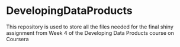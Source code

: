 # DevelopingDataProducts
This repository is used to store all the files needed for the final shiny assignment from Week 4 of the Developing Data Products course on Coursera
